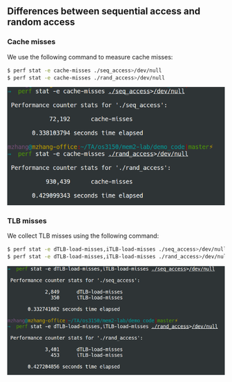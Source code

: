 ## Differences between sequential access and random access

### Cache misses
We use the following command to measure cache misses:
```bash
$ perf stat -e cache-misses ./seq_access>/dev/null
$ perf stat -e cache-misses ./rand_access>/dev/null
```
![img80](img/img80.png)
### TLB misses
We collect TLB misses using the following command:
```bash
$ perf stat -e dTLB-load-misses,iTLB-load-misses ./seq_access>/dev/null
$ perf stat -e dTLB-load-misses,iTLB-load-misses ./rand_access>/dev/null
```
![img81](img/img81.png)
